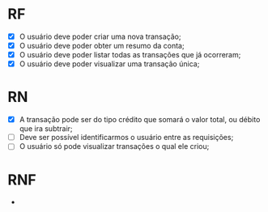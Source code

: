 # RF

- [x] O usuário deve poder criar uma nova transação;
- [x] O usuário deve poder obter um resumo da conta;
- [x] O usuário deve poder listar todas as transações que já ocorreram;
- [x] O usuário deve poder visualizar uma transação única;

# RN

- [x] A transação pode ser do tipo crédito que somará o valor total, ou débito que ira subtrair;
- [  ] Deve ser possível identificarmos o usuário entre as requisições;
- [  ] O usuário só pode visualizar transações o qual ele criou;

# RNF

- 
